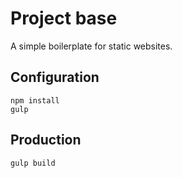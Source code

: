 # Project base

A simple boilerplate for static websites.

## Configuration

```console
npm install
gulp
```

## Production

```console
gulp build
```
